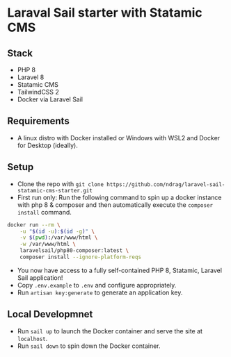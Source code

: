 # Laraval Sail starter with Statamic CMS

## Stack
- PHP 8
- Laravel 8
- Statamic CMS
- TailwindCSS 2
- Docker via Laravel Sail

## Requirements
- A linux distro with Docker installed or Windows with WSL2 and Docker for Desktop (ideally). 
## Setup
- Clone the repo with `git clone https://github.com/ndrag/laravel-sail-statamic-cms-starter.git`
- First run only: Run the following command to spin up a docker instance with php 8 & composer and then automatically execute the `composer install` command.
``` bash
docker run --rm \
    -u "$(id -u):$(id -g)" \
    -v $(pwd):/var/www/html \
    -w /var/www/html \
    laravelsail/php80-composer:latest \
    composer install --ignore-platform-reqs
```
- You now have access to a fully self-contained PHP 8, Statamic, Laravel Sail application!
- Copy `.env.example` to `.env` and configure appropriately.
- Run `artisan key:generate` to generate an application key.

## Local Developmnet
- Run `sail up` to launch the Docker container and serve the site at `localhost`.
- Run `sail down` to spin down the Docker container. 